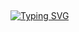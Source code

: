 ## 
[![Typing SVG](https://readme-typing-svg.herokuapp.com?font=M+PLUS+1+Code&size=30&duration=3000&pause=1000&background=242A2E&center=true&vCenter=true&width=500&height=60&lines=~%24+Linux+user%2C+waifu+lover+%E2%9D%A4%EF%B8%8F)](https://git.io/typing-svg)

<!--
**taregon/taregon** is a ✨ _special_ ✨ repository because its `README.md` (this file) appears on your GitHub profile.
-->
